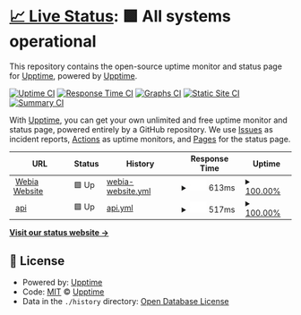# [📈 Live Status](https://status.webia.io): <!--live status--> **🟩 All systems operational**

This repository contains the open-source uptime monitor and status page for [Upptime](https://upptime.js.org), powered by [Upptime](https://github.com/upptime/upptime).

[![Uptime CI](https://github.com/koj-co/upptime/workflows/Uptime%20CI/badge.svg)](https://github.com/koj-co/upptime/actions?query=workflow%3A%22Uptime+CI%22)
[![Response Time CI](https://github.com/koj-co/upptime/workflows/Response%20Time%20CI/badge.svg)](https://github.com/koj-co/upptime/actions?query=workflow%3A%22Response+Time+CI%22)
[![Graphs CI](https://github.com/koj-co/upptime/workflows/Graphs%20CI/badge.svg)](https://github.com/koj-co/upptime/actions?query=workflow%3A%22Graphs+CI%22)
[![Static Site CI](https://github.com/koj-co/upptime/workflows/Static%20Site%20CI/badge.svg)](https://github.com/koj-co/upptime/actions?query=workflow%3A%22Static+Site+CI%22)
[![Summary CI](https://github.com/koj-co/upptime/workflows/Summary%20CI/badge.svg)](https://github.com/koj-co/upptime/actions?query=workflow%3A%22Summary+CI%22)

With [Upptime](https://upptime.js.org), you can get your own unlimited and free uptime monitor and status page, powered entirely by a GitHub repository. We use [Issues](https://github.com/upptime/upptime/issues) as incident reports, [Actions](https://github.com/upptime/upptime/actions) as uptime monitors, and [Pages](https://status.webia.io) for the status page.

<!--start: status pages-->
<!-- This summary is generated by Upptime (https://github.com/upptime/upptime) -->
<!-- Do not edit this manually, your changes will be overwritten -->
<!-- prettier-ignore -->
| URL | Status | History | Response Time | Uptime |
| --- | ------ | ------- | ------------- | ------ |
| <img alt="" src="https://favicons.githubusercontent.com/webia.io" height="13"> [Webia Website](https://webia.io) | 🟩 Up | [webia-website.yml](https://github.com/webiaio/status/commits/HEAD/history/webia-website.yml) | <details><summary><img alt="Response time graph" src="./graphs/webia-website/response-time-week.png" height="20"> 613ms</summary><br><a href="https://status.webia.io/history/webia-website"><img alt="Response time 605" src="https://img.shields.io/endpoint?url=https%3A%2F%2Fraw.githubusercontent.com%2Fwebiaio%2Fstatus%2FHEAD%2Fapi%2Fwebia-website%2Fresponse-time.json"></a><br><a href="https://status.webia.io/history/webia-website"><img alt="24-hour response time 395" src="https://img.shields.io/endpoint?url=https%3A%2F%2Fraw.githubusercontent.com%2Fwebiaio%2Fstatus%2FHEAD%2Fapi%2Fwebia-website%2Fresponse-time-day.json"></a><br><a href="https://status.webia.io/history/webia-website"><img alt="7-day response time 613" src="https://img.shields.io/endpoint?url=https%3A%2F%2Fraw.githubusercontent.com%2Fwebiaio%2Fstatus%2FHEAD%2Fapi%2Fwebia-website%2Fresponse-time-week.json"></a><br><a href="https://status.webia.io/history/webia-website"><img alt="30-day response time 604" src="https://img.shields.io/endpoint?url=https%3A%2F%2Fraw.githubusercontent.com%2Fwebiaio%2Fstatus%2FHEAD%2Fapi%2Fwebia-website%2Fresponse-time-month.json"></a><br><a href="https://status.webia.io/history/webia-website"><img alt="1-year response time 605" src="https://img.shields.io/endpoint?url=https%3A%2F%2Fraw.githubusercontent.com%2Fwebiaio%2Fstatus%2FHEAD%2Fapi%2Fwebia-website%2Fresponse-time-year.json"></a></details> | <details><summary><a href="https://status.webia.io/history/webia-website">100.00%</a></summary><a href="https://status.webia.io/history/webia-website"><img alt="All-time uptime 99.65%" src="https://img.shields.io/endpoint?url=https%3A%2F%2Fraw.githubusercontent.com%2Fwebiaio%2Fstatus%2FHEAD%2Fapi%2Fwebia-website%2Fuptime.json"></a><br><a href="https://status.webia.io/history/webia-website"><img alt="24-hour uptime 100.00%" src="https://img.shields.io/endpoint?url=https%3A%2F%2Fraw.githubusercontent.com%2Fwebiaio%2Fstatus%2FHEAD%2Fapi%2Fwebia-website%2Fuptime-day.json"></a><br><a href="https://status.webia.io/history/webia-website"><img alt="7-day uptime 100.00%" src="https://img.shields.io/endpoint?url=https%3A%2F%2Fraw.githubusercontent.com%2Fwebiaio%2Fstatus%2FHEAD%2Fapi%2Fwebia-website%2Fuptime-week.json"></a><br><a href="https://status.webia.io/history/webia-website"><img alt="30-day uptime 100.00%" src="https://img.shields.io/endpoint?url=https%3A%2F%2Fraw.githubusercontent.com%2Fwebiaio%2Fstatus%2FHEAD%2Fapi%2Fwebia-website%2Fuptime-month.json"></a><br><a href="https://status.webia.io/history/webia-website"><img alt="1-year uptime 99.65%" src="https://img.shields.io/endpoint?url=https%3A%2F%2Fraw.githubusercontent.com%2Fwebiaio%2Fstatus%2FHEAD%2Fapi%2Fwebia-website%2Fuptime-year.json"></a></details>
| <img alt="" src="https://favicons.githubusercontent.com/api.webia.io" height="13"> [api](https://api.webia.io) | 🟩 Up | [api.yml](https://github.com/webiaio/status/commits/HEAD/history/api.yml) | <details><summary><img alt="Response time graph" src="./graphs/api/response-time-week.png" height="20"> 517ms</summary><br><a href="https://status.webia.io/history/api"><img alt="Response time 500" src="https://img.shields.io/endpoint?url=https%3A%2F%2Fraw.githubusercontent.com%2Fwebiaio%2Fstatus%2FHEAD%2Fapi%2Fapi%2Fresponse-time.json"></a><br><a href="https://status.webia.io/history/api"><img alt="24-hour response time 323" src="https://img.shields.io/endpoint?url=https%3A%2F%2Fraw.githubusercontent.com%2Fwebiaio%2Fstatus%2FHEAD%2Fapi%2Fapi%2Fresponse-time-day.json"></a><br><a href="https://status.webia.io/history/api"><img alt="7-day response time 517" src="https://img.shields.io/endpoint?url=https%3A%2F%2Fraw.githubusercontent.com%2Fwebiaio%2Fstatus%2FHEAD%2Fapi%2Fapi%2Fresponse-time-week.json"></a><br><a href="https://status.webia.io/history/api"><img alt="30-day response time 484" src="https://img.shields.io/endpoint?url=https%3A%2F%2Fraw.githubusercontent.com%2Fwebiaio%2Fstatus%2FHEAD%2Fapi%2Fapi%2Fresponse-time-month.json"></a><br><a href="https://status.webia.io/history/api"><img alt="1-year response time 500" src="https://img.shields.io/endpoint?url=https%3A%2F%2Fraw.githubusercontent.com%2Fwebiaio%2Fstatus%2FHEAD%2Fapi%2Fapi%2Fresponse-time-year.json"></a></details> | <details><summary><a href="https://status.webia.io/history/api">100.00%</a></summary><a href="https://status.webia.io/history/api"><img alt="All-time uptime 99.87%" src="https://img.shields.io/endpoint?url=https%3A%2F%2Fraw.githubusercontent.com%2Fwebiaio%2Fstatus%2FHEAD%2Fapi%2Fapi%2Fuptime.json"></a><br><a href="https://status.webia.io/history/api"><img alt="24-hour uptime 100.00%" src="https://img.shields.io/endpoint?url=https%3A%2F%2Fraw.githubusercontent.com%2Fwebiaio%2Fstatus%2FHEAD%2Fapi%2Fapi%2Fuptime-day.json"></a><br><a href="https://status.webia.io/history/api"><img alt="7-day uptime 100.00%" src="https://img.shields.io/endpoint?url=https%3A%2F%2Fraw.githubusercontent.com%2Fwebiaio%2Fstatus%2FHEAD%2Fapi%2Fapi%2Fuptime-week.json"></a><br><a href="https://status.webia.io/history/api"><img alt="30-day uptime 100.00%" src="https://img.shields.io/endpoint?url=https%3A%2F%2Fraw.githubusercontent.com%2Fwebiaio%2Fstatus%2FHEAD%2Fapi%2Fapi%2Fuptime-month.json"></a><br><a href="https://status.webia.io/history/api"><img alt="1-year uptime 99.87%" src="https://img.shields.io/endpoint?url=https%3A%2F%2Fraw.githubusercontent.com%2Fwebiaio%2Fstatus%2FHEAD%2Fapi%2Fapi%2Fuptime-year.json"></a></details>

<!--end: status pages-->

[**Visit our status website →**](https://status.webia.io)

## 📄 License

- Powered by: [Upptime](https://github.com/upptime/upptime)
- Code: [MIT](./LICENSE) © [Upptime](https://upptime.js.org)
- Data in the `./history` directory: [Open Database License](https://opendatacommons.org/licenses/odbl/1-0/)
